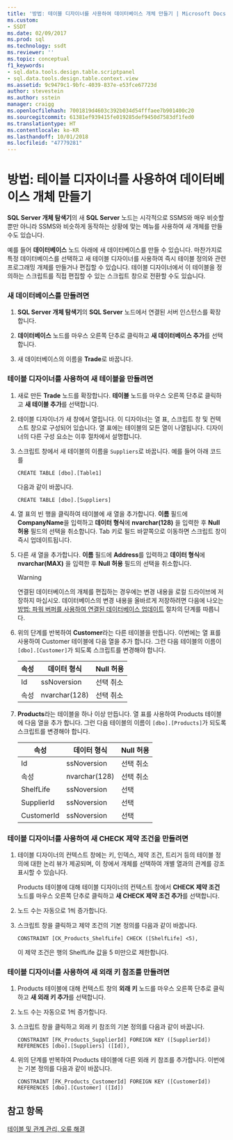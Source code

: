 ```yaml
---
title: '방법: 테이블 디자이너를 사용하여 데이터베이스 개체 만들기 | Microsoft Docs'
ms.custom:
- SSDT
ms.date: 02/09/2017
ms.prod: sql
ms.technology: ssdt
ms.reviewer: ''
ms.topic: conceptual
f1_keywords:
- sql.data.tools.design.table.scriptpanel
- sql.data.tools.design.table.context.view
ms.assetid: 9c9479c1-9bfc-4039-837e-e53fce67723d
author: stevestein
ms.author: sstein
manager: craigg
ms.openlocfilehash: 7001819d4603c392b034d54fffaee7b901400c20
ms.sourcegitcommit: 61381ef939415fe019285def9450d7583df1fed0
ms.translationtype: HT
ms.contentlocale: ko-KR
ms.lasthandoff: 10/01/2018
ms.locfileid: "47779281"
---
```

# <a name="how-to-create-database-objects-using-table-designer"></a>방법: 테이블 디자이너를 사용하여 데이터베이스 개체 만들기
**SQL Server 개체 탐색기**의 새 **SQL Server** 노드는 시각적으로 SSMS와 매우 비슷할 뿐만 아니라 SSMS와 비슷하게 동작하는 상황에 맞는 메뉴를 사용하여 새 개체를 만들 수도 있습니다.  
  
예를 들어 **데이터베이스** 노드 아래에 새 데이터베이스를 만들 수 있습니다. 마찬가지로 특정 데이터베이스를 선택하고 새 테이블 디자이너를 사용하여 즉시 테이블 정의와 관련 프로그래밍 개체를 만들거나 편집할 수 있습니다. 테이블 디자이너에서 이 테이블을 정의하는 스크립트를 직접 편집할 수 있는 스크립트 창으로 전환할 수도 있습니다.  
  
### <a name="to-create-a-new-database"></a>새 데이터베이스를 만들려면  
  
1.  **SQL Server 개체 탐색기**의 **SQL Server** 노드에서 연결된 서버 인스턴스를 확장합니다.  
  
2.  **데이터베이스** 노드를 마우스 오른쪽 단추로 클릭하고 **새 데이터베이스 추가**를 선택합니다.  
  
3.  새 데이터베이스의 이름을 **Trade**로 바꿉니다.  
  
### <a name="to-create-new-tables-using-the-table-designer"></a>테이블 디자이너를 사용하여 새 테이블을 만들려면  
  
1.  새로 만든 **Trade** 노드를 확장합니다. **테이블** 노드를 마우스 오른쪽 단추로 클릭하고 **새 테이블 추가**를 선택합니다.  
  
2.  테이블 디자이너가 새 창에서 열립니다. 이 디자이너는 열 표, 스크립트 창 및 컨텍스트 창으로 구성되어 있습니다. 열 표에는 테이블의 모든 열이 나열됩니다. 디자이너의 다른 구성 요소는 이후 절차에서 설명합니다.  
  
3.  스크립트 창에서 새 테이블의 이름을 `Suppliers`로 바꿉니다. 예를 들어 아래 코드를  
  
    ```  
    CREATE TABLE [dbo].[Table1]  
    ```  
  
    다음과 같이 바꿉니다.  
  
    ```  
    CREATE TABLE [dbo].[Suppliers]  
    ```  
  
4.  열 표의 빈 행을 클릭하여 테이블에 새 열을 추가합니다.  **이름** 필드에 **CompanyName**을 입력하고 **데이터 형식**에 **nvarchar(128)** 을 입력한 후 **Null 허용** 필드의 선택을 취소합니다. Tab 키로 필드 바깥쪽으로 이동하면 스크립트 창이 즉시 업데이트됩니다.  
  
5.  다른 새 열을 추가합니다. **이름** 필드에 **Address**를 입력하고 **데이터 형식**에 **nvarchar(MAX)** 을 입력한 후 **Null 허용** 필드의 선택을 취소합니다.  
  
    > [!WARNING]  
    > 연결된 데이터베이스의 개체를 편집하는 경우에는 변경 내용을 로컬 드라이브에 저장하지 마십시오. 데이터베이스의 변경 내용을 올바르게 저장하려면 다음에 나오는 [방법: 파워 버퍼를 사용하여 연결된 데이터베이스 업데이트](../ssdt/how-to-update-a-connected-database-with-power-buffer.md) 절차의 단계를 따릅니다.  
  
6.  위의 단계를 반복하여 **Customer**라는 다른 테이블을 만듭니다. 이번에는 열 표를 사용하여 Customer 테이블에 다음 열을 추가 합니다. 그런 다음 테이블의 이름이 `[dbo].[Customer]`가 되도록 스크립트를 변경해야 합니다.  
  
    |속성|데이터 형식|**Null 허용**|  
    |--------|-------------|-------------------|  
    |Id|ssNoversion|선택 취소|  
    |속성|nvarchar(128)|선택 취소|  
  
7.  **Products**라는 테이블을 하나 이상 만듭니다. 열 표를 사용하여 Products 테이블에 다음 열을 추가 합니다. 그런 다음 테이블의 이름이 `[dbo].[Products]`가 되도록 스크립트를 변경해야 합니다.  
  
    |속성|데이터 형식|**Null 허용**|  
    |--------|-------------|-------------------|  
    |Id|ssNoversion|선택 취소|  
    |속성|nvarchar(128)|선택 취소|  
    |ShelfLife|ssNoversion|선택|  
    |SupplierId|ssNoversion|선택|  
    |CustomerId|ssNoversion|선택|  
  
### <a name="to-create-a-new-check-constraint-using-the-table-designer"></a>테이블 디자이너를 사용하여 새 CHECK 제약 조건을 만들려면  
  
1.  테이블 디자이너의 컨텍스트 창에는 키, 인덱스, 제약 조건, 트리거 등의 테이블 정의에 대한 논리 뷰가 제공되며, 이 창에서 개체를 선택하여 개별 열과의 관계를 강조 표시할 수 있습니다.  
  
    Products 테이블에 대해 테이블 디자이너의 컨텍스트 창에서 **CHECK 제약 조건** 노드를 마우스 오른쪽 단추로 클릭하고 **새 CHECK 제약 조건 추가**를 선택합니다.  
  
2.  노드 수는 자동으로 1씩 증가합니다.  
  
3.  스크립트 창을 클릭하고 제약 조건의 기본 정의를 다음과 같이 바꿉니다.  
  
    ```  
    CONSTRAINT [CK_Products_ShelfLife] CHECK ([ShelfLife] <5),  
    ```  
  
    이 제약 조건은 행의 ShelfLife 값을 5 미만으로 제한합니다.  
  
### <a name="to-create-new-foreign-key-references-using-the-table-designer"></a>테이블 디자이너를 사용하여 새 외래 키 참조를 만들려면  
  
1.  Products 테이블에 대해 컨텍스트 창의 **외래 키** 노드를 마우스 오른쪽 단추로 클릭하고 **새 외래 키 추가**를 선택합니다.  
  
2.  노드 수는 자동으로 1씩 증가합니다.  
  
3.  스크립트 창을 클릭하고 외래 키 참조의 기본 정의를 다음과 같이 바꿉니다.  
  
    ```  
    CONSTRAINT [FK_Products_SupplierId] FOREIGN KEY ([SupplierId]) REFERENCES [dbo].[Suppliers] ([Id]),  
    ```  
  
4.  위의 단계를 반복하여 Products 테이블에 다른 외래 키 참조를 추가합니다. 이번에는 기본 정의를 다음과 같이 바꿉니다.  
  
    ```  
    CONSTRAINT [FK_Products_CustomerId] FOREIGN KEY ([CustomerId]) REFERENCES [dbo].[Customer] ([Id])  
    ```  
  
## <a name="see-also"></a>참고 항목  
[테이블 및 관계 관리, 오류 해결](../ssdt/manage-tables-relationships-and-fix-errors.md)  
  
